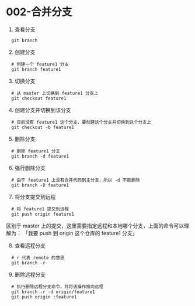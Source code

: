 # 002-合并分支


1. 查看分支
```
  git branch
```

2. 创建分支
```
  # 创建一个 feature1 分支
  git branch feature1
```

3. 切换分支
```
  # 从 master 上切换到 feature1 分支上
  git checkout feature1
```

4. 创建分支并切换到该分支
```
  # 目前没有 feature1 这个分支，要创建这个分支并切换到这个分支上
  git checkout -b feature1
```

5. 删除分支
```
  # 删除 feature1 分支
  git branch -d feature1
```

6. 强行删除分支
```
  # 由于 feature1 上没有合并代码到主分支，所以 -d 不能删除
  git branch -D feature1
```

7. 将分支提交到远程
```
  # 将 feature1 提交到远程
  git push origin feature1
```
区别于 master 上的提交，这里需要指定远程和本地哪个分支，上面的命令可以理解为：
  「我要 push 到 origin 这个仓库的 feature1 分支」

8. 查看远程分支
```
  # r 代表 remote 的意思
  git branch -r
```

9. 删除远程分支
```
  # 执行删除远程分支命令，并将该操作推向远程
  git branch -r -d origin/feature1
  git push origin :feature1
```
